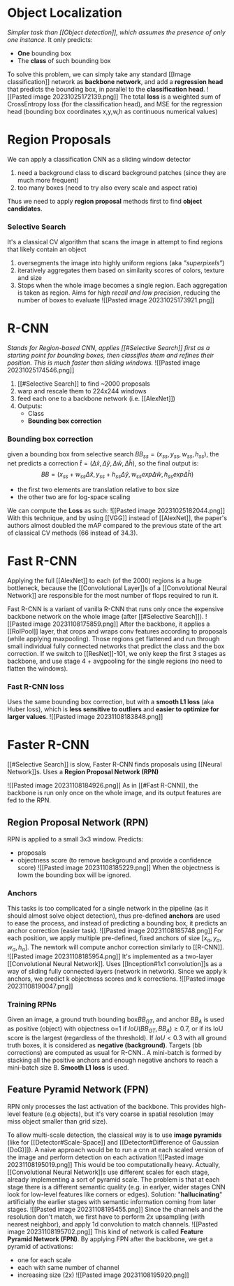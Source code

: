 # Object Localization
_Simpler task than [[Object detection]], which assumes the presence of only one instance._
It only predicts:
- **One** bounding box
- The **class** of such bounding box

To solve this problem, we can simply take any standard [[Image classification]] network as **backbone network**, and add a **regression head**  that predicts the bounding box, in parallel to the **classification head**.
![[Pasted image 20231025172139.png]]
The total **loss** is a weighted sum of CrossEntropy loss (for the classification head), and MSE for the regression head (bounding box coordinates x,y,w,h as continuous numerical values)

# Region Proposals
We can apply a classification CNN as a sliding window detector
1) need a background class to discard background patches (since they are much more frequent)
2) too many boxes (need to try also every scale and aspect ratio)

Thus we need to apply **region proposal** methods first to find **object candidates**.
### Selective Search
It's a classical CV algorithm that scans the image in attempt to find regions that likely contain an object
1) oversegments the image into highly uniform regions (aka _"superpixels"_)
2) iteratively aggregates them based on similarity scores of colors, texture and size
3) Stops when the whole image becomes a single region. Each aggregation is taken as region.
Aims for _high recall and low precision_, reducing the number of boxes to evaluate
![[Pasted image 20231025173921.png]]

# R-CNN
_Stands for Region-based CNN, applies [[#Selective Search]] first as a starting point for bounding boxes, then classifies them and refines their position. This is much faster than sliding windows._
![[Pasted image 20231025174546.png]]

1) [[#Selective Search]] to find ~2000 proposals
2) warp and rescale them to 224x244 windows
3) feed each one to a backbone network (i.e. [[AlexNet]])
4) Outputs:
	- Class
	- **Bounding box correction**
### Bounding box correction
given a bounding box from selective search $BB_{ss}=(x_{ss},y_{ss},w_{ss},h_{ss})$, the net predicts a correction $\hat t=(\Delta \hat x, \Delta \hat y, \Delta \hat w, \Delta \hat h)$, so the final output is:
$$BB=(x_{ss}+w_{ss}\Delta \hat x, y_{ss}+h_{ss}\Delta \hat y, w_{ss}exp\Delta \hat w, h_{ss}exp\Delta \hat h)$$
- the first two elements are translation relative to box size
- the other two are for log-space scaling

We can compute the **Loss** as such:
![[Pasted image 20231025182044.png]]
With this technique, and by using [[VGG]] instead of [[AlexNet]], the paper's authors almost doubled the mAP compared to the previous state of the art of classical CV methods (66 instead of 34.3).

# Fast R-CNN
Applying the full [[AlexNet]] to each (of the 2000) regions is a huge bottleneck, because the [[Convolutional Layer]]s of a [[Convolutional Neural Network]]  are responsible for the most number of flops required to run it.

Fast R-CNN is a variant of vanilla R-CNN that runs only once the expensive backbone network on the whole image (after [[#Selective Search]]).
![[Pasted image 20231108175859.png]]
After the backbone, it applies a [[RoIPool]] layer, that crops and wraps conv features according to proposals (while applying maxpooling). Those regions get flattened and run through small individual fully connected networks that predict the class and the box correction.
If we switch to [[ResNet]]-101,  we only keep the first 3 stages as backbone, and use stage 4 + avgpooling for the single regions (no need to flatten the windows).

### Fast R-CNN loss
Uses the same bounding box correction, but with a **smooth L1 loss** (aka Huber loss), which is **less sensitive to outliers** and **easier to optimize for larger values**.
![[Pasted image 20231108183848.png]]

# Faster R-CNN
[[#Selective Search]] is slow, Faster R-CNN finds proposals using [[Neural Network]]s.
Uses a **Region Proposal Network (RPN)**

![[Pasted image 20231108184926.png]]
As in [[#Fast R-CNN]], the backbone is run only once on the whole image, and its output features are fed to the RPN.

## Region Proposal Network (RPN)
RPN is applied to a small 3x3 window. 
Predicts:
- proposals 
- objectness score (to remove background and provide a confidence score)
![[Pasted image 20231108185229.png]]
When the objectness is lowm the bounding box will be ignored.
### Anchors
This tasks is too complicated for a single network in the pipeline (as it should almost solve object detection), thus pre-defined **anchors** are used to ease the process, and instead of predicting a bounding box, it predicts an anchor correction (easier task).
![[Pasted image 20231108185748.png]]
For each position, we apply multiple pre-defined, fixed anchors of size $[x_{a}, y_{a}, w_{a}, h_{a}]$.
The newtork will compute anchor correction similarly to [[R-CNN]].
![[Pasted image 20231108185954.png]]
It's implemented as a two-layer [[Convolutional Neural Network]]. Uses [[Inception#1x1 convolution]]s as a way of sliding fully connected layers (network in network).
Since we apply k anchors, we predict k objectness scores and k corrections.
![[Pasted image 20231108190047.png]]
### Training RPNs
Given an image, a ground truth bounding box$BB_{GT}$, and anchor $BB_{A}$ is used as positive (object) with objectness o=1 if $IoU(BB_{GT},BB_{A})\ge 0.7$, or if its IoU score is the largest (regardless of the threshold). If $IoU <0.3$ with all ground truth boxes, it is considered as **negative (background)**.
Targets (bb corrections) are computed as usual for R-CNN..
A mini-batch is formed by stacking all the positive anchors and enough negative anchors to reach a mini-batch size B. **Smooth L1 loss** is used.

## Feature Pyramid Network (FPN)
RPN only processes the last activation of the backbone. This provides high-level feature (e.g objects), but it's very coarse in spatial resolution (may miss object smaller than grid size).

To allow multi-scale detection, the classical way is to use **image pyramids** (like for [[Detector#Scale-Space]] and [[Detector#Difference of Gaussian (DoG)]]).
A naive approach would be to run a cnn at each scaled version of the image and perform detection on each activation
![[Pasted image 20231108195019.png]]
This would be too computationally heavy.
Actually, [[Convolutional Neural Network]]s use different scales for each stage, already implementing a sort of pyramid scale. The problem is that at each stage there is a different semantic quality (e.g. in earlyer, wider stages CNN look for low-level features like corners or edges).
Solution: "**hallucinating**" artificially the earlier stages with semantic information coming from later stages.
![[Pasted image 20231108195455.png]]
Since the channels and the resolution don't match, we first have to perform 2x upsampling (with nearest neighbor), and apply 1d convolution to match channels.
![[Pasted image 20231108195702.png]]
This kind of network is called **Feature Pyramid Network (FPN)**.
By applying FPN after the backbone, we get a pyramid of activations:
- one for each scale
- each with same number of channel 
- increasing size (2x)
![[Pasted image 20231108195920.png]]


